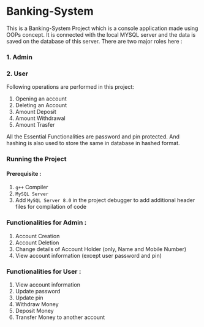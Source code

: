 # Banking-System
This is a Banking-System Project which is a console application made using OOPs concept. It is connected with the local MYSQL server and the data is saved on the database of this server.  There are two major roles here :
### 1. Admin
### 2. User

Following operations are performed in this project:
1. Opening an account
2. Deleting an Account
3. Amount Deposit
4. Amount Withdrawal
5. Amount Trasfer

All the Essential Functionalities are password and pin protected. And hashing is also used to store the same in database in hashed format.



### Running the Project
#### Prerequisite :
1. `g++` Compiler
2. `MySQL Server`
3. Add `MySQL Server 8.0` in the project debugger to add additional header files for compilation of code

### Functionalities for Admin :
1. Account Creation
2. Account Deletion
3. Change details of Account Holder (only, Name and Mobile Number)
4. View account information (except user password and pin)

### Functionalities for User :
1. View account information
2. Update password
3. Update pin
4. Withdraw Money
5. Deposit Money
6. Transfer Money to another account
